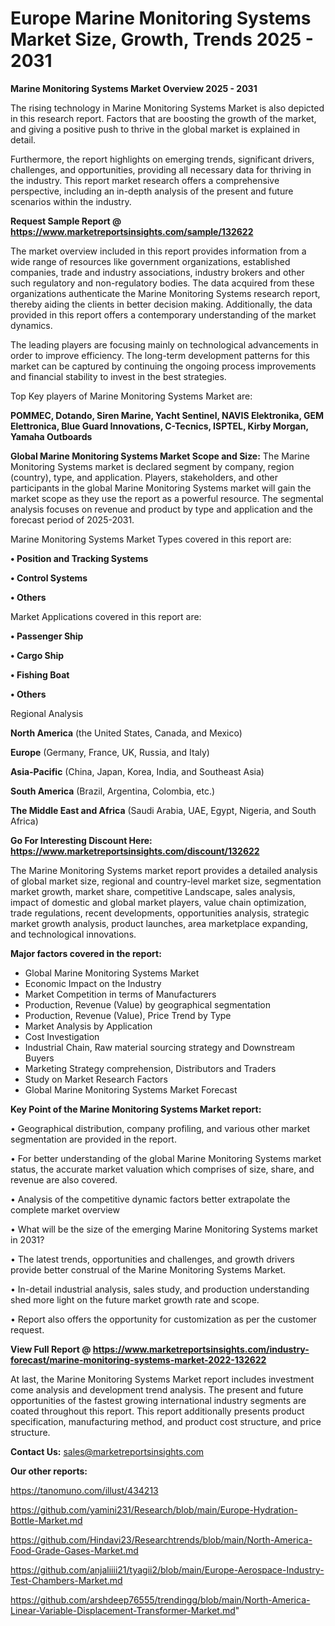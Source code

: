  # Europe Marine Monitoring Systems Market Size, Growth, Trends 2025 - 2031

<Strong> Marine Monitoring Systems Market Overview 2025 - 2031</strong>

The rising technology in Marine Monitoring Systems Market is also depicted in this research report. Factors that are boosting the growth of the market, and giving a positive push to thrive in the global market is explained in detail.

Furthermore, the report highlights on emerging trends, significant drivers, challenges, and opportunities, providing all necessary data for thriving in the industry. This report market research offers a comprehensive perspective, including an in-depth analysis of the present and future scenarios within the industry.

<strong>Request Sample Report @ <a href=https://www.marketreportsinsights.com/sample/132622>https://www.marketreportsinsights.com/sample/132622</a></strong>

The market overview included in this report provides information from a wide range of resources like government organizations, established companies, trade and industry associations, industry brokers and other such regulatory and non-regulatory bodies. The data acquired from these organizations authenticate the Marine Monitoring Systems research report, thereby aiding the clients in better decision making. Additionally, the data provided in this report offers a contemporary understanding of the market dynamics.

The leading players are focusing mainly on technological advancements in order to improve efficiency. The long-term development patterns for this market can be captured by continuing the ongoing process improvements and financial stability to invest in the best strategies.

Top Key players of Marine Monitoring Systems Market are:

<strong>POMMEC, Dotando, Siren Marine, Yacht Sentinel, NAVIS Elektronika, GEM Elettronica, Blue Guard Innovations, C-Tecnics, ISPTEL, Kirby Morgan, Yamaha Outboards</strong>

<strong><b>Global Marine Monitoring Systems Market Scope and Size:</b></strong>
The Marine Monitoring Systems market is declared segment by company, region (country), type, and application. Players, stakeholders, and other participants in the global Marine Monitoring Systems market will gain the market scope as they use the report as a powerful resource. The segmental analysis focuses on revenue and product by type and application and the forecast period of 2025-2031.

Marine Monitoring Systems Market Types covered in this report are:

<strong>• Position and Tracking Systems

• Control Systems

• Others</strong>

Market Applications covered in this report are:

<strong>• Passenger Ship

• Cargo Ship

• Fishing Boat

• Others</strong> 

Regional Analysis

<strong>North America</strong> (the United States, Canada, and Mexico)

<strong>Europe</strong> (Germany, France, UK, Russia, and Italy)

<strong>Asia-Pacific</strong> (China, Japan, Korea, India, and Southeast Asia)

<strong>South America</strong> (Brazil, Argentina, Colombia, etc.)

<strong>The Middle East and Africa</strong> (Saudi Arabia, UAE, Egypt, Nigeria, and South Africa)

<strong>Go For Interesting Discount Here: <a href=https://www.marketreportsinsights.com/discount/132622>https://www.marketreportsinsights.com/discount/132622</a></strong>

The Marine Monitoring Systems market report provides a detailed analysis of global market size, regional and country-level market size, segmentation market growth, market share, competitive Landscape, sales analysis, impact of domestic and global market players, value chain optimization, trade regulations, recent developments, opportunities analysis, strategic market growth analysis, product launches, area marketplace expanding, and technological innovations.

<strong><b>Major factors covered in the report:</b></strong>
<ul>
  <li>Global Marine Monitoring Systems Market </li>
  <li>Economic Impact on the Industry</li>
  <li>Market Competition in terms of Manufacturers</li>
  <li>Production, Revenue (Value) by geographical segmentation</li>
  <li>Production, Revenue (Value), Price Trend by Type</li>
  <li>Market Analysis by Application</li>
  <li>Cost Investigation</li>
  <li>Industrial Chain, Raw material sourcing strategy and Downstream Buyers</li>
  <li>Marketing Strategy comprehension, Distributors and Traders</li>
  <li>Study on Market Research Factors</li>
  <li>Global Marine Monitoring Systems Market Forecast</li>
</ul>

<strong><b>Key Point of the Marine Monitoring Systems Market report:</b></strong>

• Geographical distribution, company profiling, and various other market segmentation are provided in the report.

• For better understanding of the global Marine Monitoring Systems market status, the accurate market valuation which comprises of size, share, and revenue are also covered.

• Analysis of the competitive dynamic factors better extrapolate the complete market overview

• What will be the size of the emerging Marine Monitoring Systems market in 2031?

• The latest trends, opportunities and challenges, and growth drivers provide better construal of the Marine Monitoring Systems Market.

• In-detail industrial analysis, sales study, and production understanding shed more light on the future market growth rate and scope.

• Report also offers the opportunity for customization as per the customer request.

<strong><b>View Full Report @ <a href=https://www.marketreportsinsights.com/industry-forecast/marine-monitoring-systems-market-2022-132622>https://www.marketreportsinsights.com/industry-forecast/marine-monitoring-systems-market-2022-132622</a></b></strong>


At last, the Marine Monitoring Systems Market report includes investment come analysis and development trend analysis. The present and future opportunities of the fastest growing international industry segments are coated throughout this report. This report additionally presents product specification, manufacturing method, and product cost structure, and price structure.

<strong>Contact Us:</strong>
sales@marketreportsinsights.com

<strong>Our other reports:</strong>

<a href=https://tanomuno.com/illust/434213>https://tanomuno.com/illust/434213</a>

<a href=https://github.com/yamini231/Research/blob/main/Europe-Hydration-Bottle-Market.md>https://github.com/yamini231/Research/blob/main/Europe-Hydration-Bottle-Market.md</a>

<a href=https://github.com/Hindavi23/Researchtrends/blob/main/North-America-Food-Grade-Gases-Market.md>https://github.com/Hindavi23/Researchtrends/blob/main/North-America-Food-Grade-Gases-Market.md</a>

<a href=https://github.com/anjaliiii21/tyagii2/blob/main/Europe-Aerospace-Industry-Test-Chambers-Market.md>https://github.com/anjaliiii21/tyagii2/blob/main/Europe-Aerospace-Industry-Test-Chambers-Market.md</a>

<a href=https://github.com/arshdeep76555/trendingg/blob/main/North-America-Linear-Variable-Displacement-Transformer-Market.md>https://github.com/arshdeep76555/trendingg/blob/main/North-America-Linear-Variable-Displacement-Transformer-Market.md</a>"
